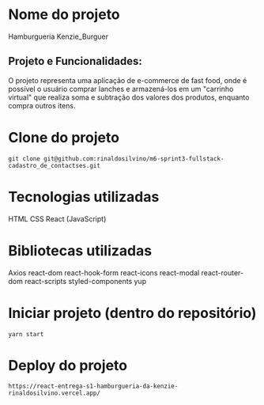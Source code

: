 # Nome do projeto

Hamburgueria Kenzie_Burguer

## Projeto e Funcionalidades:

O projeto representa uma aplicação de e-commerce de fast food, onde é possível o usuário comprar lanches e armazená-los em um "carrinho virtual" que realiza soma e subtração dos valores dos produtos, enquanto compra outros itens. 


# Clone do projeto
```
git clone git@github.com:rinaldosilvino/m6-sprint3-fullstack-cadastro_de_contactses.git
```

# Tecnologias utilizadas

HTML
CSS
React (JavaScript)

# Bibliotecas utilizadas 

Axios
react-dom
react-hook-form
react-icons
react-modal
react-router-dom
react-scripts
styled-components
yup


# Iniciar projeto (dentro do repositório)
````
yarn start
````

# Deploy do projeto
```
https://react-entrega-s1-hamburgueria-da-kenzie-rinaldosilvino.vercel.app/
```

